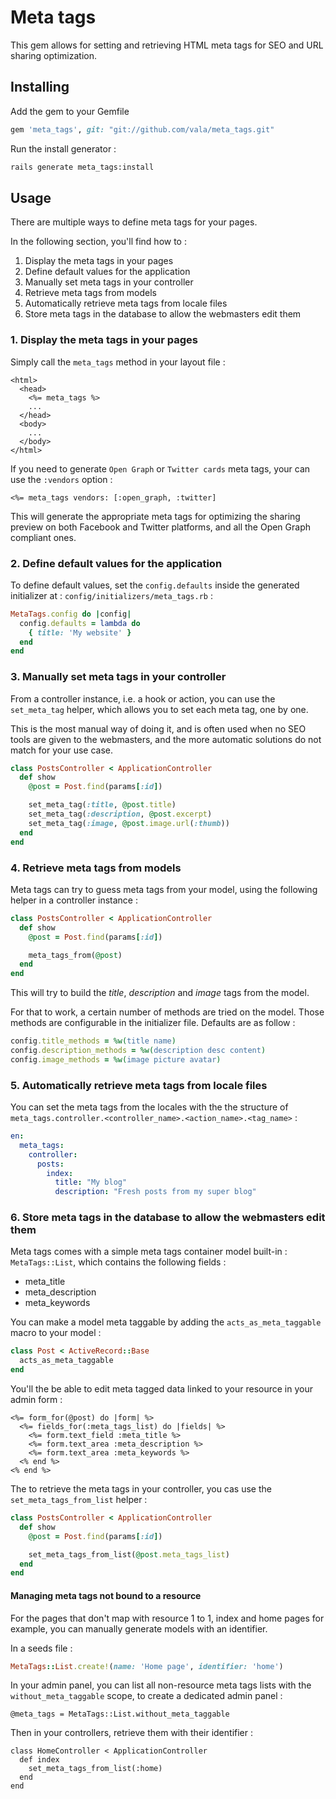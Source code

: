 # Meta tags

This gem allows for setting and retrieving HTML meta tags for SEO and URL
sharing optimization.

## Installing

Add the gem to your Gemfile

```ruby
gem 'meta_tags', git: "git://github.com/vala/meta_tags.git"
```

Run the install generator :

```bash
rails generate meta_tags:install
```

## Usage

There are multiple ways to define meta tags for your pages.

In the following section, you'll find how to :

1. Display the meta tags in your pages
2. Define default values for the application
3. Manually set meta tags in your controller
4. Retrieve meta tags from models
5. Automatically retrieve meta tags from locale files
6. Store meta tags in the database to allow the webmasters edit them

### 1. Display the meta tags in your pages

Simply call the `meta_tags` method in your layout file :

```erb
<html>
  <head>
    <%= meta_tags %>
    ...
  </head>
  <body>
    ...
  </body>
</html>
```

If you need to generate `Open Graph` or `Twitter cards` meta tags, your can
use the `:vendors` option :

```erb
<%= meta_tags vendors: [:open_graph, :twitter]
```

This will generate the appropriate meta tags for optimizing the sharing preview
on both Facebook and Twitter platforms, and all the Open Graph compliant ones.

### 2. Define default values for the application

To define default values, set the `config.defaults` inside the generated
initializer at : `config/initializers/meta_tags.rb` :

```ruby
MetaTags.config do |config|
  config.defaults = lambda do
    { title: 'My website' }
  end
end
```

### 3. Manually set meta tags in your controller

From a controller instance, i.e. a hook or action, you can use the
`set_meta_tag` helper, which allows you to set each meta tag, one by one.

This is the most manual way of doing it, and is often used when no SEO tools
are given to the webmasters, and the more automatic solutions do not match
for your use case.

```ruby
class PostsController < ApplicationController
  def show
    @post = Post.find(params[:id])

    set_meta_tag(:title, @post.title)
    set_meta_tag(:description, @post.excerpt)
    set_meta_tag(:image, @post.image.url(:thumb))
  end
end
```

### 4. Retrieve meta tags from models

Meta tags can try to guess meta tags from your model, using the following
helper in a controller instance :

```ruby
class PostsController < ApplicationController
  def show
    @post = Post.find(params[:id])

    meta_tags_from(@post)
  end
end
```

This will try to build the _title_, _description_ and _image_ tags from the
model.

For that to work, a certain number of methods are tried on the model.
Those methods are configurable in the initializer file.
Defaults are as follow :

```ruby
config.title_methods = %w(title name)
config.description_methods = %w(description desc content)
config.image_methods = %w(image picture avatar)
```

### 5. Automatically retrieve meta tags from locale files

You can set the meta tags from the locales with the the structure of
`meta_tags.controller.<controller_name>.<action_name>.<tag_name>` :

```yaml
en:
  meta_tags:
    controller:
      posts:
        index:
          title: "My blog"
          description: "Fresh posts from my super blog"
```

### 6. Store meta tags in the database to allow the webmasters edit them

Meta tags comes with a simple meta tags container model built-in :
`MetaTags::List`, which contains the following fields :

- meta_title
- meta_description
- meta_keywords

You can make a model meta taggable by adding the `acts_as_meta_taggable` macro
to your model :

```ruby
class Post < ActiveRecord::Base
  acts_as_meta_taggable
end
```

You'll the be able to edit meta tagged data linked to your resource in
your admin form :

```erb
<%= form_for(@post) do |form| %>
  <%= fields_for(:meta_tags_list) do |fields| %>
    <%= form.text_field :meta_title %>
    <%= form.text_area :meta_description %>
    <%= form.text_area :meta_keywords %>
  <% end %>
<% end %>
```

The to retrieve the meta tags in your controller, you cas use the
`set_meta_tags_from_list` helper :

```ruby
class PostsController < ApplicationController
  def show
    @post = Post.find(params[:id])

    set_meta_tags_from_list(@post.meta_tags_list)
  end
end
```

#### Managing meta tags not bound to a resource

For the pages that don't map with resource 1 to 1, index and home pages for
example, you can manually generate models with an identifier.

In a seeds file :

```ruby
MetaTags::List.create!(name: 'Home page', identifier: 'home')
```

In your admin panel, you can list all non-resource meta tags lists with the
`without_meta_taggable` scope, to create a dedicated admin panel :

```
@meta_tags = MetaTags::List.without_meta_taggable
```

Then in your controllers, retrieve them with their identifier :

```
class HomeController < ApplicationController
  def index
    set_meta_tags_from_list(:home)
  end
end
```

